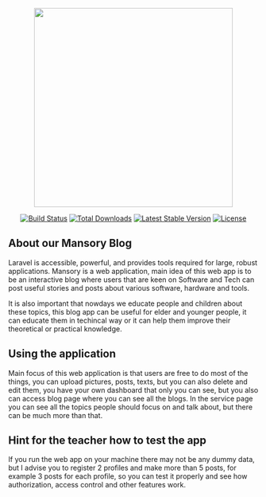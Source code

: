 <p align="center"><img src="https://res.cloudinary.com/dtfbvvkyp/image/upload/v1566331377/laravel-logolockup-cmyk-red.svg" width="400"></p>

<p align="center">
<a href="https://travis-ci.org/laravel/framework"><img src="https://travis-ci.org/laravel/framework.svg" alt="Build Status"></a>
<a href="https://packagist.org/packages/laravel/framework"><img src="https://poser.pugx.org/laravel/framework/d/total.svg" alt="Total Downloads"></a>
<a href="https://packagist.org/packages/laravel/framework"><img src="https://poser.pugx.org/laravel/framework/v/stable.svg" alt="Latest Stable Version"></a>
<a href="https://packagist.org/packages/laravel/framework"><img src="https://poser.pugx.org/laravel/framework/license.svg" alt="License"></a>
</p>

## About our Mansory Blog

Laravel is accessible, powerful, and provides tools required for large, robust applications.
Mansory is a web application, main idea of this web app is to be an interactive blog where users that are keen on Software and Tech can post useful stories and posts about various software, hardware and tools. 

It is also important that nowdays we educate people and children about these topics, this blog app can be useful for elder and younger people, it can educate them in techincal way or it can help them improve their theoretical or practical knowledge.

## Using the application

Main focus of this web application is that users are free to do most of the things, you can upload pictures, posts, texts, but you can also delete and edit them, you have your own dashboard that only you can see, but you also can access blog page where you can see all the blogs.
In the service page you can see all the topics people should focus on and talk about, but there can be much more than that.

## Hint for the teacher how to test the app

If you run the web app on your machine there may not be any dummy data, but I advise you to register 2 profiles and make more than 5 posts, for example 3 posts for each profile, so you can test it properly and see how authorization, access control and other features work. 
